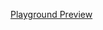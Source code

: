 [Playground Preview](https://stackblitz.com/edit/nativescript-vue3-wallet?file=src%2Fcomponents%2FHome.vue)